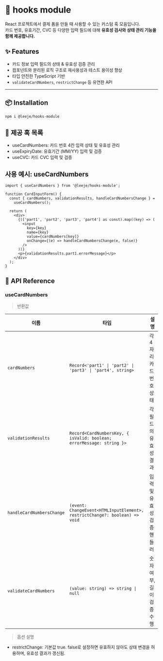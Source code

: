 # 🧩 hooks module

React 프로젝트에서 결제 폼을 만들 때 사용할 수 있는 커스텀 훅 모음입니다.  
카드 번호, 유효기간, CVC 등 다양한 입력 필드에 대해 **유효성 검사와 상태 관리 기능을 함께 제공합니다.**

## ✨ Features

- 카드 정보 입력 필드의 상태 & 유효성 검증 관리
- 컴포넌트와 분리된 로직 구조로 재사용성과 테스트 용이성 향상
- 타입 안전한 TypeScript 기반
- `validateCardNumbers`, `restrictChange` 등 유연한 API

---

## 📦 Installation

```bash
npm i @leeje/hooks-module
```

## 🧪 제공 훅 목록

- useCardNumbers: 카드 번호 4칸 입력 상태 및 유효성 관리
- useExpiryDate: 유효기간 (MM/YY) 입력 및 검증
- useCVC: 카드 CVC 입력 및 검증

## 사용 예시: useCardNumbers

```tsx
import { useCardNumbers } from '@leeje/hooks-module';

function CardInputForm() {
  const { cardNumbers, validationResults, handleCardNumbersChange } =
    useCardNumbers();

  return (
    <div>
      {(['part1', 'part2', 'part3', 'part4'] as const).map((key) => (
        <input
          key={key}
          name={key}
          value={cardNumbers[key]}
          onChange={(e) => handleCardNumbersChange(e, false)}
        />
      ))}
      <p>{validationResults.part1.errorMessage}</p>
    </div>
  );
}
```

## 📘 API Reference

### useCardNumbers

> 반환값

| 이름                      | 타입                                                                       | 설명                       |
| ------------------------- | -------------------------------------------------------------------------- | -------------------------- |
| `cardNumbers`             | `Record<'part1' \| 'part2' \| 'part3' \| 'part4', string>`                 | 각 4자리 카드 번호 상태    |
| `validationResults`       | `Record<CardNumbersKey, { isValid: boolean; errorMessage: string }>`       | 각 필드의 유효성 결과      |
| `handleCardNumbersChange` | `(event: ChangeEvent<HTMLInputElement>, restrictChange?: boolean) => void` | 입력 및 유효성 검증 핸들러 |
| `validateCardNumbers`     | `(value: string) => string \| null`                                        | 숫자 여부, 길이 검증 수행  |

> 옵션 설명

- restrictChange: 기본값 true. false로 설정하면 유효하지 않아도 상태 변경을 허용하며, 유효성 결과가 갱신됨.
